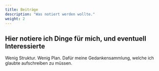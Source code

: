 ```yaml
---
title: Beiträge
description: "Was notiert werden wollte."
weight: 2
---
```


## Hier notiere ich Dinge für mich, und eventuell Interessierte

Wenig Struktur. Wenig Plan. Dafür meine Gedankensammlung, welche ich glaubte aufschreiben zu müssen.
